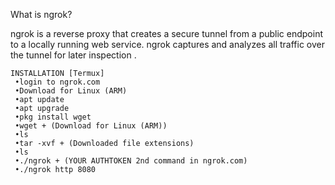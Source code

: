 
What is ngrok?

ngrok is a reverse proxy that creates a secure tunnel from a public endpoint to a locally running web service. ngrok captures and analyzes all traffic over the tunnel for later inspection .


```
INSTALLATION [Termux]
 •login to ngrok.com
 •Download for Linux (ARM)
 •apt update
 •apt upgrade 
 •pkg install wget 
 •wget + (Download for Linux (ARM))
 •ls
 •tar -xvf + (Downloaded file extensions)
 •ls
 •./ngrok + (YOUR AUTHTOKEN 2nd command in ngrok.com) 
 •./ngrok http 8080
```



